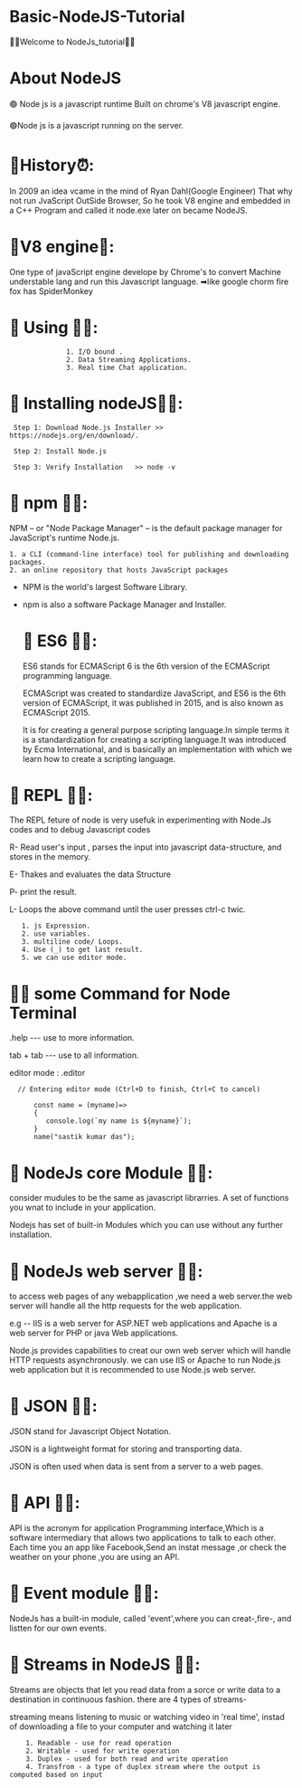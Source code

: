 # Basic-NodeJS-Tutorial
💖💖Welcome to NodeJs_tutorial💖💖

   # About NodeJS
  🟢 Node js is a javascript runtime Built on chrome's V8 javascript engine.
  
   🟢Node js is a javascript running on the server.
   
# 📌History⏰:
In 2009 an idea vcame in the mind of Ryan Dahl(Google Engineer) That why not run JvaScript OutSide Browser, So he took V8 engine and embedded in a C++ Program and called it node.exe later on became NodeJS.
    
  #  📌V8 engine📗: 
  One type of javaScript engine develope by Chrome's to convert Machine understable lang and run this Javascript language.
    ➡like google chorm fire fox has SpiderMonkey
    
  #  📌 Using 🐱‍🚀:
                  1. I/O bound .
                  2. Data Streaming Applications.
                  3. Real time Chat application.
     
   # 📌 Installing nodeJS🐱‍🚀:
     Step 1: Download Node.js Installer >> https://nodejs.org/en/download/.
     
     Step 2: Install Node.js 
     
     Step 3: Verify Installation   >> node -v
   
 #  📌 npm 🐱‍🚀: 
 NPM – or "Node Package Manager" – is the default package manager for JavaScript's runtime Node.js.
 
    1. a CLI (command-line interface) tool for publishing and downloading packages.
    2. an online repository that hosts JavaScript packages

* NPM is the world's largest Software Library.
* npm is also a software Package Manager and Installer.
 

  # 📌 ES6 🐱‍🚀: 
  ES6 stands for ECMAScript 6 is the 6th version of the ECMAScript programming language.

   ECMAScript was created to standardize JavaScript, and ES6 is the 6th version of ECMAScript, it was published in 2015, and is also known as ECMAScript 2015.
   
   It is for creating a general purpose scripting language.In simple terms it is a standardization for creating a scripting language.It was introduced by Ecma International, and is basically an implementation with which we learn how to create a scripting language. 

 #  📌 REPL 🐱‍🚀: 
 The REPL feture of node is very usefuk in experimenting with Node.Js codes and to debug Javascript codes
       
   R- Read user's input , parses the input into javascript data-structure, and stores in the memory.
   
   E- Thakes and evaluates the data Structure
   
   P- print the result.
   
   L- Loops the above command until the user presses ctrl-c twic.

       1. js Expression.
       2. use variables.
       3. multiline code/ Loops.
       4. Use (_) to get last result.
       5. we can use editor mode.

 #  📸🐱 some Command for Node Terminal
   .help --- use to more information.
   
   tab + tab --- use to all information.
   
   editor mode :  .editor
   
      // Entering editor mode (Ctrl+D to finish, Ctrl+C to cancel)

          const name = (myname)=>
          {
             console.log(`my name is ${myname}`);
          }
          name("sastik kumar das");
          
   # 📌 NodeJs core Module 🐱‍🚀: 
   consider mudules to be the same as javascript librarries. A set of functions you wnat to include in your application. 
   
   Nodejs has set of built-in Modules which you can use without any further installation.
  # 📌 NodeJs web server 🐱‍🚀:
  to  access web pages of any webapplication ,we need a web server.the web server will handle all the http requests for the web application.
  
  e.g -- IIS is a web server for ASP.NET web applications and Apache is a web server for PHP or java Web applications.

  Node.js provides capabilities to creat our own web server which  will handle HTTP requests asynchronously.
  we can use IIS or Apache to run Node.js web application but it is recommended to use Node.js web server.
   # 📌 JSON 🐱‍🚀: 
   JSON stand for Javascript Object Notation.
        
   JSON is a lightweight format for storing and transporting data.
        
   JSON is often used when data is sent from a server to a web pages.

   # 📌 API 🐱‍🚀: 
   API is the acronym for application Programming interface,Which is a software intermediary that allows two applications to talk to each other. Each time you an app like Facebook,Send an instat message ,or check the weather on your phone ,you are using an API.

   # 📌 Event module 🐱‍🚀:
   NodeJs has a built-in module, called 'event',where you can creat-,fire-, and listten for our own events.

   #  📌 Streams in NodeJS 🐱‍🚀:
   Streams are objects that let you read data from a sorce or write data to a destination in continuous fashion. there are 4 types of streams-
        
   streaming means listening to music or watching video in 'real time', instad of downloading a file to your computer and watching it later
           
        1. Readable - use for read operation
        2. Writable - used for write operation
        3. Duplex - used for both read and write operation
        4. Transfrom - a type of duplex stream where the output is computed based on input
